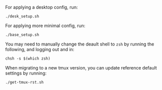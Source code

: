 For applying a desktop config, run:
```
./desk_setup.sh
```

For applying more minimal config, run:
```
./base_setup.sh
```

You may need to manually change the deault shell to `zsh` by running the following, and logging out and in:
```
chsh -s $(which zsh)
```

When migrating to a new tmux version, you can update reference default settings by running:
```
./get-tmux-rst.sh
```
